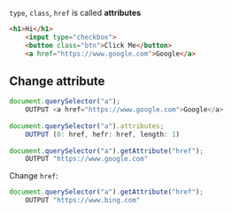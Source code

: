 
`type`, `class`, `href` is called **attributes**

```html
<h1>Hi</h1>
    <input type="checkbox">
    <button class="btn">Click Me</button>
	<a href="https://www.google.com">Google</a>
```


## Change attribute

```js
document.querySelector("a");
	OUTPUT <a href="https://www.google.com">Google</a>
	
document.querySelector("a").attributes;
	OUTPUT (0: href, hefr: href, length: 1)
	
document.querySelector("a").getAttribute("href");
	OUTPUT "https://www.google.com"
```

Change `href`:
```js
document.querySelector("a").getAttribute("href");
	OUTPUT "https://www.bing.com"
```

